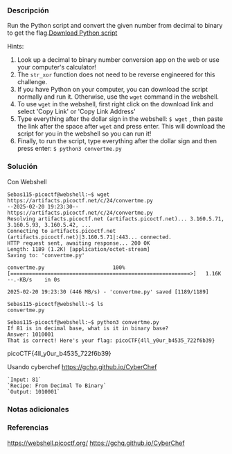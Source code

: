 ### Descripción
Run the Python script and convert the given number from decimal to binary to get the flag.[Download Python script](https://artifacts.picoctf.net/c/24/convertme.py)

Hints:
1. Look up a decimal to binary number conversion app on the web or use your computer's calculator!
2. The `str_xor` function does not need to be reverse engineered for this challenge.
3. If you have Python on your computer, you can download the script normally and run it. Otherwise, use the `wget` command in the webshell.
4. To use `wget` in the webshell, first right click on the download link and select 'Copy Link' or 'Copy Link Address'
5. Type everything after the dollar sign in the webshell: `$ wget` , then paste the link after the space after `wget` and press enter. This will download the script for you in the webshell so you can run it!
6. Finally, to run the script, type everything after the dollar sign and then press enter: `$ python3 convertme.py`

### Solución
Con Webshell

```
Sebas115-picoctf@webshell:~$ wget https://artifacts.picoctf.net/c/24/convertme.py
--2025-02-20 19:23:30--  https://artifacts.picoctf.net/c/24/convertme.py
Resolving artifacts.picoctf.net (artifacts.picoctf.net)... 3.160.5.71, 3.160.5.93, 3.160.5.42, ...
Connecting to artifacts.picoctf.net (artifacts.picoctf.net)|3.160.5.71|:443... connected.
HTTP request sent, awaiting response... 200 OK
Length: 1189 (1.2K) [application/octet-stream]
Saving to: 'convertme.py'

convertme.py                      100%[==========================================================>]   1.16K  --.-KB/s    in 0s      

2025-02-20 19:23:30 (446 MB/s) - 'convertme.py' saved [1189/1189]

Sebas115-picoctf@webshell:~$ ls                                             
convertme.py

Sebas115-picoctf@webshell:~$ python3 convertme.py 
If 81 is in decimal base, what is it in binary base?
Answer: 1010001
That is correct! Here's your flag: picoCTF{4ll_y0ur_b4535_722f6b39}

```

picoCTF{4ll_y0ur_b4535_722f6b39}

Usando cyberchef https://gchq.github.io/CyberChef

```
`Input: 81`
`Recipe: From Decimal To Binary`
`Output: 1010001`
```


### Notas adicionales


### Referencias
https://webshell.picoctf.org/
https://gchq.github.io/CyberChef


